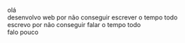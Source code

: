 olá  
desenvolvo web por não conseguir escrever o tempo todo  
escrevo por não conseguir falar o tempo todo  
falo pouco
